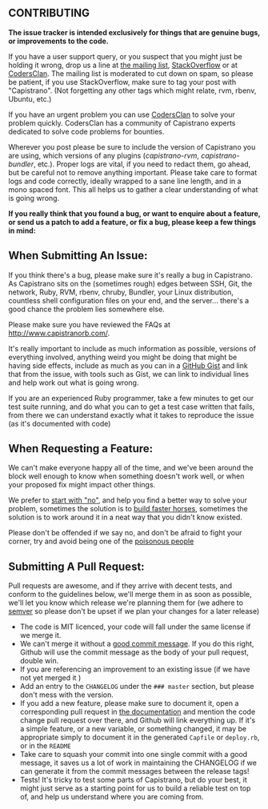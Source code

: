 ## CONTRIBUTING

**The issue tracker is intended exclusively for things that are genuine bugs,
or improvements to the code.**

If you have a user support query, or you suspect that you might just be holding
it wrong, drop us a line at [the mailing list](https://groups.google.com/forum/#!forum/capistrano), [StackOverflow](http://stackoverflow.com/questions/tagged/capistrano) or at [CodersClan](http://codersclan.net/?repo_id=325&source=contributing). The
mailing list is moderated to cut down on spam, so please be patient, if you use
StackOverflow, make sure to tag your post with "Capistrano". (Not forgetting
any other tags which might relate, rvm, rbenv, Ubuntu, etc.)

If you have an urgent problem you can use [CodersClan](http://codersclan.net/?repo_id=325&source=contributing) to solve your problem quickly. CodersClan has a community of Capistrano experts dedicated to solve code problems for bounties.

Wherever you post please be sure to include the version of Capistrano you are
using, which versions of any plugins (*capistrano-rvm*, *capistrano-bundler*,
etc.). Proper logs are vital, if you need to redact them, go ahead, but be
careful not to remove anything important. Please take care to format logs and
code correctly, ideally wrapped to a sane line length, and in a mono spaced
font. This all helps us to gather a clear understanding of what is going wrong.

**If you really think that you found a bug, or want to enquire about a feature,
or send us a patch to add a feature, or fix a bug, please keep a few things in
mind:**

## When Submitting An Issue:

If you think there's a bug, please make sure it's really a bug in Capistrano.
As Capistrano sits on the (sometimes rough) edges between SSH, Git, the
network, Ruby, RVM, rbenv, chruby, Bundler, your Linux distribution, countless
shell configuration files on your end, and the server… there's a good chance
the problem lies somewhere else.

Please make sure you have reviewed the FAQs at http://www.capistranorb.com/.

It's really important to include as much information as possible, versions of
everything involved, anything weird you might be doing that might be having
side effects, include as much as you can in a [GitHub
Gist](https://gist.github.com/) and link that from the issue, with tools such
as Gist, we can link to individual lines and help work out what is going wrong.

If you are an experienced Ruby programmer, take a few minutes to get our test
suite running, and do what you can to get a test case written that fails, from
there we can understand exactly what it takes to reproduce the issue (as it's
documented with code)

## When Requesting a Feature:

We can't make everyone happy all of the time, and we've been around the block
well enough to know when something doesn't work well, or when your proposed fix
might impact other things.

We prefer to [start with
"no"](https://gettingreal.37signals.com/ch05_Start_With_No.php), and help you
find a better way to solve your problem, sometimes the solution is to [build
faster
horses](http://blog.cauvin.org/2010/07/henry-fords-faster-horse-quote.html),
sometimes the solution is to work around it in a neat way that you didn't know
existed.

Please don't be offended if we say no, and don't be afraid to fight your
corner, try and avoid being one of the [poisonous
people](https://www.youtube.com/watch?v=Q52kFL8zVoM)

## Submitting A Pull Request:

Pull requests are awesome, and if they arrive with decent tests, and conform to
the guidelines below, we'll merge them in as soon as possible, we'll let you
know which release we're planning them for (we adhere to
[semver](http://semver.org/) so please don't be upset if we plan your changes
for a later release)

 * The code is MIT licenced, your code will fall under the same license if we merge it.
 * We can't merge it without a [good commit
   message](http://robots.thoughtbot.com/5-useful-tips-for-a-better-commit-message).
   If you do this right, Github will use the commit message as the body of your
   pull request, double win.
 * If you are referencing an improvement to an existing issue (if we have not
   yet merged it )
 * Add an entry to the `CHANGELOG` under the `### master` section, but please
   don't mess with the version.
 * If you add a new feature, please make sure to document it, open a
   corresponding pull request in [the
   documentation](https://github.com/capistrano/documentation) and mention the
   code change pull request over there, and Github will link everything up. If
   it's a simple feature, or a new variable, or something changed, it may be
   appropriate simply to document it in the generated `Capfile` or `deploy.rb`, or
   in the `README`
 * Take care to squash your commit into one single commit with a good message, it
   saves us a lot of work in maintaining the CHANGELOG if we can generate it from
   the commit messages between the release tags!
 * Tests! It's tricky to test some parts of Capistrano, but do your best, it
   might just serve as a starting point for us to build a reliable test on top of,
   and help us understand where you are coming from.
